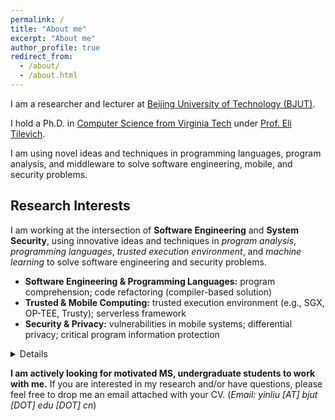 ```yaml
---
permalink: /
title: "About me"
excerpt: "About me"
author_profile: true
redirect_from: 
  - /about/
  - /about.html
---
```


I am a researcher and lecturer at [Beijing University of Technology (BJUT)](https://english.bjut.edu.cn/).

I hold a Ph.D. in [Computer Science from Virginia Tech](https://cs.vt.edu/) under [Prof. Eli Tilevich](https://people.cs.vt.edu/tilevich/).  

I am using novel ideas and techniques in programming languages, program analysis, and middleware to solve software engineering, mobile, and security problems.

Research Interests
---
I am working at the intersection of **Software Engineering** and **System Security**, using innovative ideas and techniques in *program analysis*, *programming languages*, *trusted execution environment*, and *machine learning* to solve software engineering and security problems.
- **Software Engineering & Programming Languages:** program comprehension; code refactoring (compiler-based solution)
- **Trusted & Mobile Computing:** trusted execution environment (e.g., SGX, OP-TEE, Trusty); serverless framework
- **Security & Privacy:** vulnerabilities in mobile systems; differential privacy; critical program information protection
<details>
<summary style='margin-left:0in;color#088A85'>Details</summary>
<ul>
<li>
<!-- <div style="text-align: justify"> -->
Program Comprehension: designing program analysis and programming support for inferring the usage semantics of program constructs. <br>
  <i> published on GPCE’20 </i>
<!-- </div> -->
</li>

<li>
<!-- <div style="text-align: justify"> -->
Trusted Execution Environment & critical code protection: developing powerful programming tools to automatically isolate critical code. <br>
  <i> published on ManLang’17, GPCE’18, COLA’20, TrustCom’20, JSS’22 </i>
<!-- </div> -->
</li>

<li>
<!-- <div style="text-align: justify"> -->
Security/Privacy in mobile computing: decuring inter-component communications. <br> 
  <i> published on SecureComm’21, MobiCASE’21 </i>
<!-- </div> -->
</li>

</ul>
</details>

**I am actively looking for motivated MS, undergraduate students to work with me.** 
If you are interested in my research and/or have questions, please feel free to drop me an email attached with your CV.
(*Email: yinliu [AT] bjut [DOT] edu [DOT] cn*)
